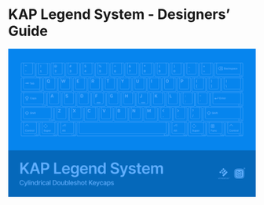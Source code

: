 # KAP Legend System - Designers’ Guide

![KAP Legend System][thumbnail-image]


[thumbnail-image]: https://github.com/kapowaz/kap-legends/blob/main/Thumbnail.png?raw=true
